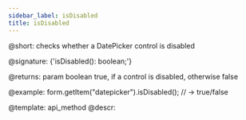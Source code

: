 ```yaml
---
sidebar_label: isDisabled
title: isDisabled
---          
```


@short: checks whether a DatePicker control is disabled

@signature: {'isDisabled(): boolean;'}

@returns:
param   boolean     true, if a control is disabled, otherwise false


@example:
form.getItem("datepicker").isDisabled(); 
// -> true/false

@template: api_method
@descr:


